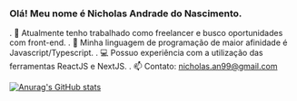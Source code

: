 ### Olá! Meu nome é Nicholas Andrade do Nascimento.

<!--
**NicholasNascimento/NicholasNascimento** is a ✨ _special_ ✨ repository because its `README.md` (this file) appears on your GitHub profile.

Here are some ideas to get you started:

- 🔭 I’m currently working on ...
- 🌱 I’m currently learning ...
- 👯 I’m looking to collaborate on ...
- 🤔 I’m looking for help with ...
- 💬 Ask me about ...
- 📫 How to reach me: ...
- 😄 Pronouns: ...
- ⚡ Fun fact: ...
-->

. 🔭 Atualmente tenho trabalhado como freelancer e busco oportunidades com front-end.
. 💜 Minha linguagem de programação de maior afinidade é Javascript/Typescript.
. 💻 Possuo experiência com a utilização das ferramentas ReactJS e NextJS.
. 📫 Contato: nicholas.an99@gmail.com

[![Anurag's GitHub stats](https://github-readme-stats.vercel.app/api?username=NicholasNascimento&theme=dark)](https://github.com/anuraghazra/github-readme-stats)
